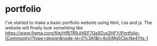 # portfolio
I've started to make a basic portfolio website using html, css and js. 
The website will finally look somehting like https://www.figma.com/file/HfB7R9JHlEF7Qs9Zus2HFY/Portfolio-(Community)?type=design&node-id=0%3A1&t=4oSiMg5CbcNe4Yts-1
